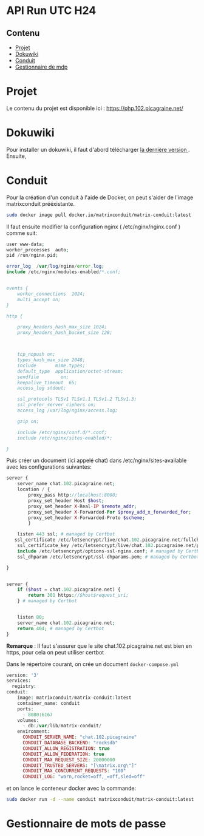 # API Run UTC H24
## Contenu
- [Projet](#Projet)
- [Dokuwiki](#Dokuwiki)
- [Conduit](#Conduit)
- [Gestionnaire de mdp](#Gestionnaire-de-mots-de-passe)
  
# Projet

Le contenu du projet est disponible ici : https://php.102.picagraine.net/ 

# Dokuwiki

Pour installer un dokuwiki, il faut d'abord télécharger <a href ="https://download.dokuwiki.org/"> la dernière version </a>.
Ensuite, 

# Conduit

Pour la création d'un conduit à l'aide de Docker, on peut s'aider de l'image matrixconduit prééxistante.
```bash
sudo docker image pull docker.io/matrixconduit/matrix-conduit:latest
```
Il faut ensuite modifier la configuration nginx ( /etc/nginx/nginx.conf ) comme suit:
```php
user www-data;
worker_processes  auto;
pid /run/nginx.pid;

error_log  /var/log/nginx/error.log;
include /etc/nginx/modules-enabled/*.conf;


events {
    worker_connections  1024;
    multi_accept on;
}

http {

    proxy_headers_hash_max_size 1024;
    proxy_headers_hash_bucket_size 128;



    tcp_nopush on;
    types_hash_max_size 2048;
    include       mime.types;
    default_type  application/octet-stream;
    sendfile        on;
    keepalive_timeout  65;
    access_log stdout;

    ssl_protocols TLSv1 TLSv1.1 TLSv1.2 TLSv1.3;
    ssl_prefer_server_ciphers on;
    access_log /var/log/nginx/access.log;

    gzip on;

    include /etc/nginx/conf.d/*.conf;
    include /etc/nginx/sites-enabled/*;

}
```
Puis créer un document (ici appelé chat) dans /etc/nginx/sites-available avec les configurations suivantes:

```php
server {
    server_name chat.102.picagraine.net;
    location / {
        proxy_pass http://localhost:8080;
        proxy_set_header Host $host;
        proxy_set_header X-Real-IP $remote_addr;
        proxy_set_header X-Forwarded-For $proxy_add_x_forwarded_for;
        proxy_set_header X-Forwarded-Proto $scheme;
        }

    listen 443 ssl; # managed by Certbot
   ssl_certificate /etc/letsencrypt/live/chat.102.picagraine.net/fullchain.pem; # managed by Certbot
    ssl_certificate_key /etc/letsencrypt/live/chat.102.picagraine.net/privkey.pem; # managed by Certbot
    include /etc/letsencrypt/options-ssl-nginx.conf; # managed by Certbot
    ssl_dhparam /etc/letsencrypt/ssl-dhparams.pem; # managed by Certbot

}


server {
    if ($host = chat.102.picagraine.net) {
        return 301 https://$host$request_uri;
    } # managed by Certbot


    listen 80;
    server_name chat.102.picagraine.net;
    return 404; # managed by Certbot
}
```
**Remarque** : Il faut s'assurer que le site chat.102.picagraine.net est bien en https, pour cela on peut utiliser certbot

Dans le répertoire courant, on crée un document ```docker-compose.yml ```

```php
version: '3'
services:
  registry:
conduit:
    image: matrixconduit/matrix-conduit:latest
    container_name: conduit
    ports:
      - 8080:6167
    volumes:
      - db:/var/lib/matrix-conduit/
    environment:
      CONDUIT_SERVER_NAME: "chat.102.picagraine"
      CONDUIT_DATABASE_BACKEND: "rocksdb"
      CONDUIT_ALLOW_REGISTRATION: true
      CONDUIT_ALLOW_FEDERATION: true
      CONDUIT_MAX_REQUEST_SIZE: 20000000
      CONDUIT_TRUSTED_SERVERS: "[\matrix.org\"]"
      CONDUIT_MAX_CONCURRENT_REQUESTS: "100"
      CONDUIT_LOG: "warn,rocket=off,_=off,sled=off"
```
et on lance le conteneur docker avec la commande: 

```bash
sudo docker run -d --name conduit matrixconduit/matrix-conduit:latest
```


# Gestionnaire de mots de passe
